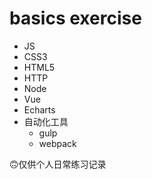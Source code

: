 # basics exercise

* JS
* CSS3
* HTML5
* HTTP
* Node
* Vue
* Echarts
* 自动化工具
    * gulp
    * webpack

🙃仅供个人日常练习记录
